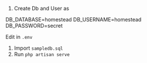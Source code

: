 1. Create Db and User as

DB_DATABASE=homestead
DB_USERNAME=homestead
DB_PASSWORD=secret

Edit in ``.env``

1. Import ``sampledb.sql``
2. Run ``php artisan serve``
